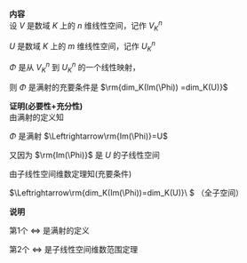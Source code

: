 **内容**  
设 $V$ 是数域 $K$ 上的 $n$ 维线性空间，记作 $V_K^n$  
  
$U$ 是数域 $K$ 上的 $m$ 维线性空间，记作 $U_K^n$  
  
$\Phi$ 是从 $V_K^n$ 到 $U_K^n$ 的一个线性映射，  
  
则 $\Phi$ 是满射的充要条件是 $\rm{dim_K(Im(\Phi))  
=dim_K(U)}$  
  
**证明(必要性+充分性)**  
由满射的定义知  
  
$\Phi$ 是满射 $\Leftrightarrow\rm{Im(\Phi)}=U$  
  
又因为 $\rm{Im(\Phi)}$ 是 $U$ 的子线性空间  
  
由子线性空间维数定理知(充要条件)  
  
$\Leftrightarrow\rm{dim_K(Im(\Phi))=dim_K(U)}\ $ （全子空间）  
  
**说明**  
  
第1个 $\Leftrightarrow$ 是满射的定义  
  
第2个 $\Leftrightarrow$ 是子线性空间维数范围定理  
